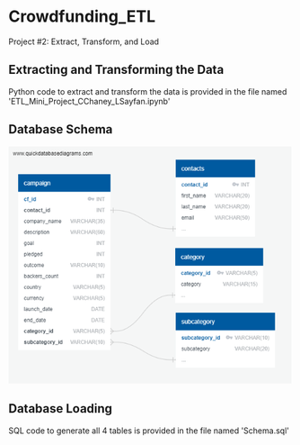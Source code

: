 # Crowdfunding_ETL
Project #2: Extract, Transform, and Load

## Extracting and Transforming the Data
Python code to extract and transform the data is provided in the file named 'ETL_Mini_Project_CChaney_LSayfan.ipynb'

## Database Schema
![image failed to load](QuickDBD-Crowdfunding_Database.png)

## Database Loading
SQL code to generate all 4 tables is provided in the file named 'Schema.sql'
